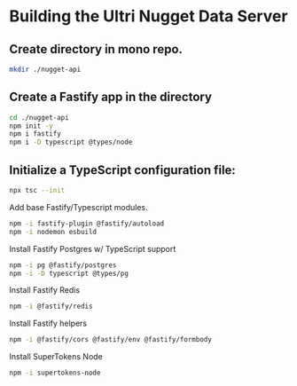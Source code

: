 # Building the Ultri Nugget Data Server

## Create directory in mono repo.

```sh
mkdir ./nugget-api
```

## Create a Fastify app in the directory

```sh
cd ./nugget-api
npm init -y
npm i fastify
npm i -D typescript @types/node
```

## Initialize a TypeScript configuration file:

```sh
npx tsc --init
```

Add base Fastify/Typescript modules.

```sh
npm -i fastify-plugin @fastify/autoload 
npm -i nodemon esbuild
```


Install Fastify Postgres w/ TypeScript support

```sh
npm -i pg @fastify/postgres
npm -i -D typescript @types/pg
```

Install Fastify Redis

```sh
npm -i @fastify/redis
```

Install Fastify helpers

```sh
npm -i @fastify/cors @fastify/env @fastify/formbody
```

Install SuperTokens Node

```sh
npm -i supertokens-node
```
